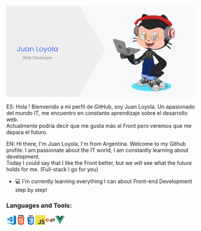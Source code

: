 <img  id="imagheader" src="https://github.com/JuanLoyola/JuanLoyola/blob/main/banner.png"> 
<p> ES: Hola ! Bienvenido a mi perfil de GitHub, soy Juan Loyola. Un apasionado del mundo IT, me encuentro en constante aprendizaje sobre el desarrollo web. <br>
  Actualmente podría decir que me gusta más el Front pero veremos que me depara el futuro.
  
</p>
<p> EN: Hi there, I'm Juan Loyola, I'm from Argentina. Welcome to my Github profile.
I am passionate about the IT world, I am constantly learning about development. <br>
Today I could say that I like the Front better, but we will see what the future holds for me. (Full-stack I go for you)
</p>

- :computer: I'm currently learning everything I can about Front-end Development step by step!


### Languages and Tools:

<img align="left" alt="Visual Studio Code" width="26px" src="https://raw.githubusercontent.com/github/explore/80688e429a7d4ef2fca1e82350fe8e3517d3494d/topics/visual-studio-code/visual-studio-code.png" />
<img align="left" alt="HTML5" width="26px" src="https://raw.githubusercontent.com/github/explore/80688e429a7d4ef2fca1e82350fe8e3517d3494d/topics/html/html.png" />
<img align="left" alt="CSS3" width="26px" src="https://raw.githubusercontent.com/github/explore/80688e429a7d4ef2fca1e82350fe8e3517d3494d/topics/css/css.png" />
<img align="left" alt="JavaScript" width="26px" src="https://raw.githubusercontent.com/github/explore/80688e429a7d4ef2fca1e82350fe8e3517d3494d/topics/javascript/javascript.png" />
<img align="left" alt="Git" width="26px" src="https://raw.githubusercontent.com/github/explore/80688e429a7d4ef2fca1e82350fe8e3517d3494d/topics/git/git.png" />
<img align="left" alt="Vue.js" width="26px" src="https://raw.githubusercontent.com/github/explore/78df643247d429f6cc873026c0622819ad797942/topics/vue/vue.png" />
